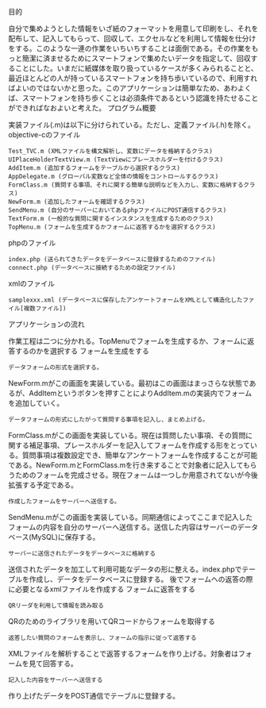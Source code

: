 目的

自分で集めようとした情報をいざ紙のフォーマットを用意して印刷をし、それを配布して、記入してもらって、回収して、エクセルなどを利用して情報を仕分けをする。このような一連の作業をいちいちすることは面倒である。その作業をもっと簡潔に済ませるためにスマートフォンで集めたいデータを指定して、回収することにした。いまだに紙媒体を取り扱っているケースが多くみられることと、最近ほとんどの人が持っているスマートフォンを持ち歩いているので、利用すればよいのではないかと思った。このアプリケーションは簡単なため、あわよくば、スマートフォンを持ち歩くことは必須条件であるという認識を持たせることができればなおよいと考えた。
プログラム概要

実装ファイル(.m)は以下に分けられている。ただし、定義ファイル(.h)を除く。
objective-cのファイル

    Test_TVC.m (XMLファイルを構文解析し、変数にデータを格納するクラス)
    UIPlaceHolderTextView.m (TextViewにプレースホルダーを付けるクラス)
    AddItem.m (追加するフォームをテーブルから選択するクラス)
    AppDelegate.m (グローバル変数など全体の情報をコントロールするクラス)
    FormClass.m (質問する事項、それに関する簡単な説明などを入力し、変数に格納するクラス)
    NewForm.m (追加したフォームを確認するクラス)
    SendMenu.m (自分のサーバーにおいてあるphpファイルにPOST通信するクラス)
    TextForm.m (一般的な質問に関するインスタンスを生成するためのクラス)
    TopMenu.m (フォームを生成するかフォームに返答するかを選択するクラス) 

phpのファイル

    index.php (送られてきたデータをデータベースに登録するためのファイル)
    connect.php (データベースに接続するための設定ファイル) 

xmlのファイル

    samplexxx.xml (データベースに保存したアンケートフォームをXMLとして構造化したファイル[複数ファイル]) 

アプリケーションの流れ

作業工程は二つに分かれる。TopMenuでフォームを生成するか、フォームに返答するのかを選択する
フォームを生成をする

    データフォームの形式を選択する。 

NewForm.mがこの画面を実装している。最初はこの画面はまっさらな状態であるが、AddItemというボタンを押すことによりAddItem.mの実装内でフォームを追加していく。

    データフォームの形式にしたがって質問する事項を記入し、まとめ上げる。 

FormClass.mがこの画面を実装している。現在は質問したい事項、その質問に関する補足事項、プレースホルダーを記入してフォームを作成する形をとっている。質問事項は複数設定でき、簡単なアンケートフォームを作成することが可能である。NewForm.mとFormClass.mを行き来することで対象者に記入してもらうためのフォームを完成させる。現在フォームは一つしか用意されてないが今後拡張する予定である。

    作成したフォームをサーバーへ送信する。 

SendMenu.mがこの画面を実装している。同期通信によってここまで記入したフォームの内容を自分のサーバーへ送信する。送信した内容はサーバーのデータベース(MySQL)に保存する。

    サーバーに送信されたデータをデータベースに格納する 

送信されたデータを加工して利用可能なデータの形に整える。index.phpでテーブルを作成し、データをデータベースに登録する。 後でフォームへの返答の際に必要となるxmlファイルを作成する
フォームに返答をする

    QRリーダを利用して情報を読み取る 

QRのためのライブラリを用いてQRコードからフォームを取得する

    返答したい質問のフォームを表示し、フォームの指示に従って返答する 

XMLファイルを解析することで返答するフォームを作り上げる。対象者はフォームを見て回答する。

    記入した内容をサーバーへ送信する 

作り上げたデータをPOST通信でテーブルに登録する。 